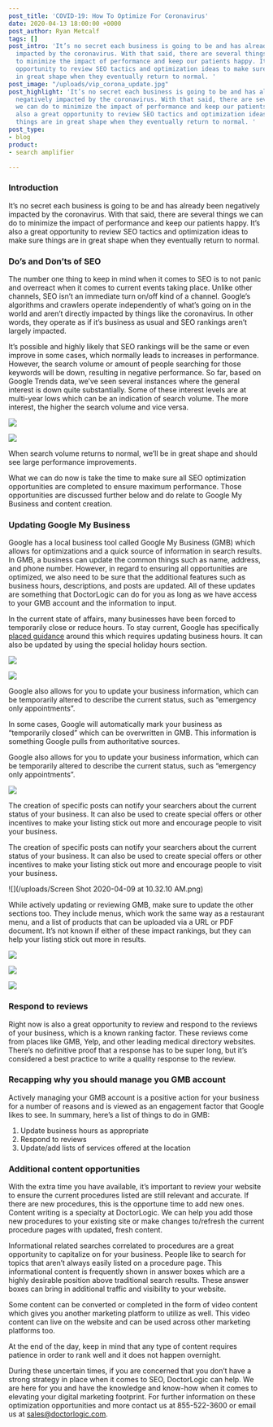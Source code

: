 ```yaml
---
post_title: 'COVID-19: How To Optimize For Coronavirus'
date: 2020-04-13 18:00:00 +0000
post_author: Ryan Metcalf
tags: []
post_intro: 'It’s no secret each business is going to be and has already been negatively
  impacted by the coronavirus. With that said, there are several things we can do
  to minimize the impact of performance and keep our patients happy. It’s also a great
  opportunity to review SEO tactics and optimization ideas to make sure things are
  in great shape when they eventually return to normal. '
post_image: "/uploads/vip_corona_update.jpg"
post_highlight: 'It’s no secret each business is going to be and has already been
  negatively impacted by the coronavirus. With that said, there are several things
  we can do to minimize the impact of performance and keep our patients happy. It’s
  also a great opportunity to review SEO tactics and optimization ideas to make sure
  things are in great shape when they eventually return to normal. '
post_type:
- blog
product:
- search amplifier

---
```

### Introduction

It’s no secret each business is going to be and has already been negatively impacted by the coronavirus. With that said, there are several things we can do to minimize the impact of performance and keep our patients happy. It’s also a great opportunity to review SEO tactics and optimization ideas to make sure things are in great shape when they eventually return to normal.

### Do’s and Don’ts of SEO

The number one thing to keep in mind when it comes to SEO is to not panic and overreact when it comes to current events taking place. Unlike other channels, SEO isn’t an immediate turn on/off kind of a channel. Google’s algorithms and crawlers operate independently of what’s going on in the world and aren’t directly impacted by things like the coronavirus. In other words, they operate as if it’s business as usual and SEO rankings aren’t largely impacted.

It’s possible and highly likely that SEO rankings will be the same or even improve in some cases, which normally leads to increases in performance. However, the search volume or amount of people searching for those keywords will be down, resulting in negative performance. So far, based on Google Trends data, we’ve seen several instances where the general interest is down quite substantially. Some of these interest levels are at multi-year lows which can be an indication of search volume. The more interest, the higher the search volume and vice versa.

![](/uploads/Analytics1.png)

![](/uploads/Analytics2.png)

When search volume returns to normal, we’ll be in great shape and should see large performance improvements.

What we can do now is take the time to make sure all SEO optimization opportunities are completed to ensure maximum performance. Those opportunities are discussed further below and do relate to Google My Business and content creation.

### Updating Google My Business

Google has a local business tool called Google My Business (GMB) which allows for optimizations and a quick source of information in search results. In GMB, a business can update the common things such as name, address, and phone number. However, in regard to ensuring all opportunities are optimized, we also need to be sure that the additional features such as business hours, descriptions, and posts are updated. All of these updates are something that DoctorLogic can do for you as long as we have access to your GMB account and the information to input.

In the current state of affairs, many businesses have been forced to temporarily close or reduce hours. To stay current, Google has specifically [placed guidance](https://support.google.com/business/answer/9773423?p=covid_19) around this which requires updating business hours. It can also be updated by using the special holiday hours section.

![](/uploads/Analytics3.png)

![](/uploads/Hours.png)

Google also allows for you to update your business information, which can be temporarily altered to describe the current status, such as “emergency only appointments”.

In some cases, Google will automatically mark your business as “temporarily closed” which can be overwritten in GMB. This information is something Google pulls from authoritative sources.

Google also allows for you to update your business information, which can be temporarily altered to describe the current status, such as “emergency only appointments”.

![](/uploads/VIP.png)

The creation of specific posts can notify your searchers about the current status of your business. It can also be used to create special offers or other incentives to make your listing stick out more and encourage people to visit your business.

The creation of specific posts can notify your searchers about the current status of your business. It can also be used to create special offers or other incentives to make your listing stick out more and encourage people to visit your business.

![](/uploads/Screen Shot 2020-04-09 at 10.32.10 AM.png)

While actively updating or reviewing GMB, make sure to update the other sections too. They include menus, which work the same way as a restaurant menu, and a list of products that can be uploaded via a URL or PDF document. It’s not known if either of these impact rankings, but they can help your listing stick out more in results.

![](/uploads/GMB.png)

![](/uploads/GMB2.png)

![](/uploads/GMB3.png)

### Respond to reviews

Right now is also a great opportunity to review and respond to the reviews of your business, which is a known ranking factor. These reviews come from places like GMB, Yelp, and other leading medical directory websites. There’s no definitive proof that a response has to be super long, but it’s considered a best practice to write a quality response to the review.

### Recapping why you should manage you GMB account

Actively managing your GMB account is a positive action for your business for a number of reasons and is viewed as an engagement factor that Google likes to see. In summary, here’s a list of things to do in GMB:

1. Update business hours as appropriate
2. Respond to reviews
3. Update/add lists of services offered at the location

### Additional content opportunities

With the extra time you have available, it’s important to review your website to ensure the current procedures listed are still relevant and accurate. If there are new procedures, this is the opportune time to add new ones. Content writing is a specialty at DoctorLogic. We can help you add those new procedures to your existing site or make changes to/refresh the current procedure pages with updated, fresh content.

Informational related searches correlated to procedures are a great opportunity to capitalize on for your business. People like to search for topics that aren’t always easily listed on a procedure page. This informational content is frequently shown in answer boxes which are a highly desirable position above traditional search results. These answer boxes can bring in additional traffic and visibility to your website.

Some content can be converted or completed in the form of video content which gives you another marketing platform to utilize as well. This video content can live on the website and can be used across other marketing platforms too.

At the end of the day, keep in mind that any type of content requires patience in order to rank well and it does not happen overnight.

During these uncertain times, if you are concerned that you don’t have a strong strategy in place when it comes to SEO, DoctorLogic can help. We are here for you and have the knowledge and know-how when it comes to elevating your digital marketing footprint. For further information on these optimization opportunities and more contact us at 855-522-3600 or email us at [sales@doctorlogic.com](https://doctorlogic.com/blog/2020-03-18-how-doctors-should-respond-leads.html).